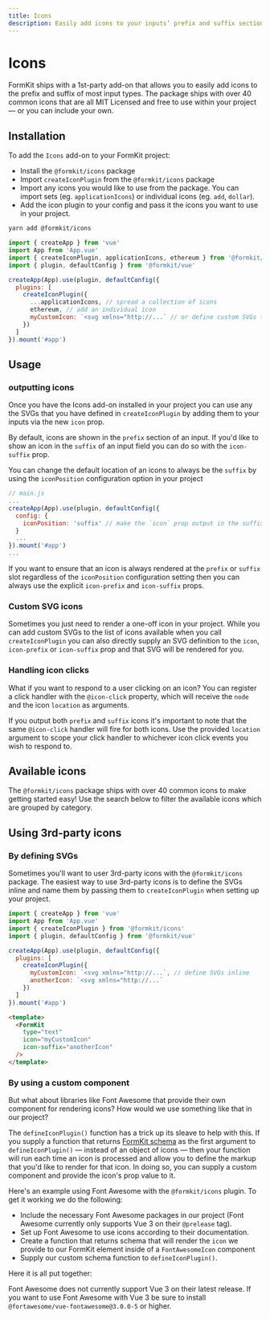 ```yaml
---
title: Icons
description: Easily add icons to your inputs’ prefix and suffix section keys. Use the supplied FormKit icons or supply you own'
---
```


# Icons

FormKit ships with a 1st-party add-on that allows you to easily add icons to the prefix and suffix of most input types.
The package ships with over 40 common icons that are all MIT Licensed and free to use within your project — or you can include your own.

<example
name="Icons Introduction"
file="/\_content/examples/icons/intro.vue"
formkit-version="next"
view="render">
</example>

## Installation

To add the `Icons` add-on to your FormKit project:

- Install the `@formkit/icons` package
- Import `createIconPlugin` from the `@formkit/icons` package
- Import any icons you would like to use from the package. You can import sets (eg. `applicationIcons`) or individual icons (eg. `add`, `dollar`).
- Add the icon plugin to your config and pass it the icons you want to use in your project.

<client-only>

```bash
yarn add @formkit/icons
```

</client-only>

<client-only>

```js
import { createApp } from 'vue'
import App from 'App.vue'
import { createIconPlugin, applicationIcons, ethereum } from '@formkit/icons'
import { plugin, defaultConfig } from '@formkit/vue'

createApp(App).use(plugin, defaultConfig({
  plugins: [
    createIconPlugin({
      ...applicationIcons, // spread a collection of icons
      ethereum, // add an individual icon
      myCustomIcon: `<svg xmlns="http://...` // or define custom SVGs to use as icons
    })
  ]
}).mount('#app')
```

</client-only>

## Usage

### outputting icons

Once you have the Icons add-on installed in your project you can use any the SVGs that you have defined in `createIconPlugin`
by adding them to your inputs via the new `icon` prop.

<example
name="Icons Introduction"
file="/\_content/examples/icons/usage-basic.vue">
</example>

By default, icons are shown in the `prefix` section of an input. If you'd like to show an icon in the `suffix` of an input field
you can do so with the `icon-suffix` prop.

<example
name="Icons Introduction"
file="/\_content/examples/icons/usage-suffix.vue">
</example>

You can change the default location of an icons to always be the `suffix` by using the `iconPosition` configuration option in your project

<client-only>

```js
// main.js
...
createApp(App).use(plugin, defaultConfig({
  config: {
    iconPosition: 'suffix' // make the `icon` prop output in the suffix section
  }
  ...
}).mount('#app')
...

```
</client-only>

If you want to ensure that an icon is always rendered at the `prefix` or `suffix` slot regardless of the `iconPosition` configuration setting
then you can always use the explicit `icon-prefix` and `icon-suffix` props.

<example
name="Icons Introduction"
file="/\_content/examples/icons/explicit-props.vue">
</example>

### Custom SVG icons

Sometimes you just need to render a one-off icon in your project. While you can add custom SVGs to the list of icons available when you call
`createIconPlugin` you can also directly supply an SVG definition to the `icon`, `icon-prefix` or `icon-suffix` prop and that SVG will be rendered for you.

<example
name="Icons Introduction"
file="/\_content/examples/icons/inline-svg.vue">
</example>

### Handling icon clicks

What if you want to respond to a user clicking on an icon? You can register a click handler with the `@icon-click` property, which will
receive the `node` and the icon `location` as arguments.

<example
name="Icons Introduction"
file="/\_content/examples/icons/handle-click.vue">
</example>

<callout type="warning" label="One click handler for both icons">
If you output both <code>prefix</code> and <code>suffix</code> icons it's important to note that the same <code>@icon-click</code> handler will fire for both icons.
Use the provided <code>location</code> argument to scope your click handler to whichever icon click events you wish to respond to.
</callout>

## Available icons

The `@formkit/icons` package ships with over 40 common icons to make getting started easy! Use the search below to filter the available icons which are grouped by category.

<icon-gallery></icon-gallery>

## Using 3rd-party icons

### By defining SVGs
Sometimes you'll want to user 3rd-party icons with the `@formkit/icons` package. The easiest way to use 3rd-party icons is to define the SVGs inline
and name them by passing them to `createIconPlugin` when setting up your project.

<client-only>

```js
import { createApp } from 'vue'
import App from 'App.vue'
import { createIconPlugin } from '@formkit/icons'
import { plugin, defaultConfig } from '@formkit/vue'

createApp(App).use(plugin, defaultConfig({
  plugins: [
    createIconPlugin({
      myCustomIcon: `<svg xmlns="http://...`, // define SVGs inline
      anotherIcon: `<svg xmlns="http://...`
    })
  ]
}).mount('#app')
```

```html
<template>
  <FormKit
    type="text"
    icon="myCustomIcon"
    icon-suffix="anotherIcon"
  />
</template>
```

### By using a custom component

But what about libraries like Font Awesome that provide their own component for rendering icons? How would we use something like that in our project?

The `defineIconPlugin()` function has a trick up its sleave to help with this. If you supply a function that returns [FormKit schema](/advanced/schema)
as the first argument to `defineIconPlugin()` — instead of an object of icons — then your function will run each time an icon is processed and allow you to define the markup that you'd like to
render for that icon. In doing so, you can supply a custom component and provide the icon's prop value to it.

Here's an example using Font Awesome with the `@formkit/icons` plugin. To get it working we do the following:

- Include the necessary Font Awesome packages in our project (Font Awesome currently only supports Vue 3 on their `@prelease` tag).
- Set up Font Awesome to use icons according to their documentation.
- Create a function that returns schema that will render the `icon` we provide to our FormKit element inside of a `FontAwesomeIcon` component
- Supply our custom schema function to `defineIconPlugin()`.

Here it is all put together:

<example
name="Icons Introduction"
file="/\_content/examples/icons/font-awesome.vue"
:show-import-map="true"
:set-show-file-tabs="true"
import-map="/\_content/examples/icons/importMap.json">
</example>

<callout type="warning" label="A note on Font Awesome">
Font Awesome does not currently support Vue 3 on their latest release. If you want to use Font Awesome with Vue 3 be sure to
install <code>@fortawesome/vue-fontawesome@3.0.0-5</code> or higher.
</callout>

</client-only>
